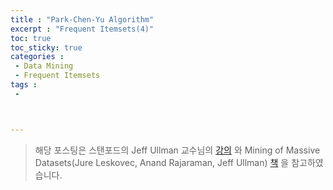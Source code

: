 ```yaml
---
title : "Park-Chen-Yu Algorithm"
excerpt : "Frequent Itemsets(4)"
toc: true
toc_sticky: true
categories :	
 - Data Mining
 - Frequent Itemsets
tags :
 - 



---
```


> 해당 포스팅은 스탠포드의 Jeff Ullman 교수님의 [강의](https://www.youtube.com/playlist?list=PLLssT5z_DsK9JDLcT8T62VtzwyW9LNepV&app=desktop) 와 Mining of Massive Datasets(Jure Leskovec, Anand Rajaraman, Jeff Ullman) [책](http://www.mmds.org/) 을 참고하였습니다.

